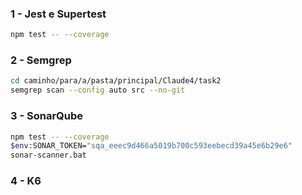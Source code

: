 ### 1 - Jest e Supertest
```bash
npm test -- --coverage
```

### 2 - Semgrep
```bash
cd caminho/para/a/pasta/principal/Claude4/task2
semgrep scan --config auto src --no-git
```

### 3 - SonarQube
```bash
npm test -- --coverage
$env:SONAR_TOKEN="sqa_eeec9d466a5019b700c593eebecd39a45e6b29e6"
sonar-scanner.bat   
```


### 4 - K6